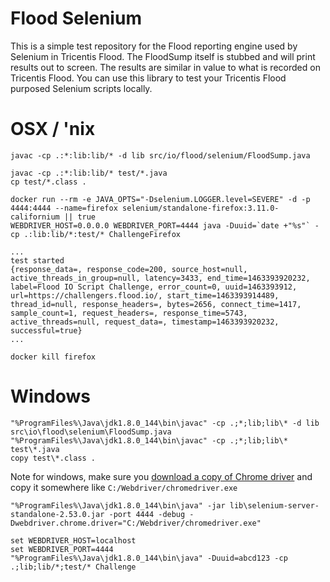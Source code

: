 # Flood Selenium

This is a simple test repository for the Flood reporting engine used by Selenium in Tricentis Flood. The FloodSump itself is stubbed and will print results out to screen. The results are similar in value to what is recorded on Tricentis Flood. You can use this library to test your Tricentis Flood purposed Selenium scripts locally.

# OSX / 'nix
```
javac -cp .:*:lib:lib/* -d lib src/io/flood/selenium/FloodSump.java

javac -cp .:*:lib:lib/* test/*.java
cp test/*.class .

docker run --rm -e JAVA_OPTS="-Dselenium.LOGGER.level=SEVERE" -d -p 4444:4444 --name=firefox selenium/standalone-firefox:3.11.0-californium || true
WEBDRIVER_HOST=0.0.0.0 WEBDRIVER_PORT=4444 java -Duuid=`date +"%s"` -cp .:lib:lib/*:test/* ChallengeFirefox

...
test started
{response_data=, response_code=200, source_host=null, active_threads_in_group=null, latency=3433, end_time=1463393920232, label=Flood IO Script Challenge, error_count=0, uuid=1463393912, url=https://challengers.flood.io/, start_time=1463393914489, thread_id=null, response_headers=, bytes=2656, connect_time=1417, sample_count=1, request_headers=, response_time=5743, active_threads=null, request_data=, timestamp=1463393920232, successful=true}
...

docker kill firefox
```

# Windows
```
"%ProgramFiles%\Java\jdk1.8.0_144\bin\javac" -cp .;*;lib;lib\* -d lib src\io\flood\selenium\FloodSump.java
"%ProgramFiles%\Java\jdk1.8.0_144\bin\javac" -cp .;*;lib;lib\* test\*.java
copy test\*.class .
```

Note for windows, make sure you [download a copy of Chrome driver](https://chromedriver.storage.googleapis.com/index.html) and copy it somewhere like `C:/Webdriver/chromedriver.exe`

```
"%ProgramFiles%\Java\jdk1.8.0_144\bin\java" -jar lib\selenium-server-standalone-2.53.0.jar -port 4444 -debug -Dwebdriver.chrome.driver="C:/Webdriver/chromedriver.exe"
```

```
set WEBDRIVER_HOST=localhost
set WEBDRIVER_PORT=4444
"%ProgramFiles%\Java\jdk1.8.0_144\bin\java" -Duuid=abcd123 -cp .;lib;lib/*;test/* Challenge
```

